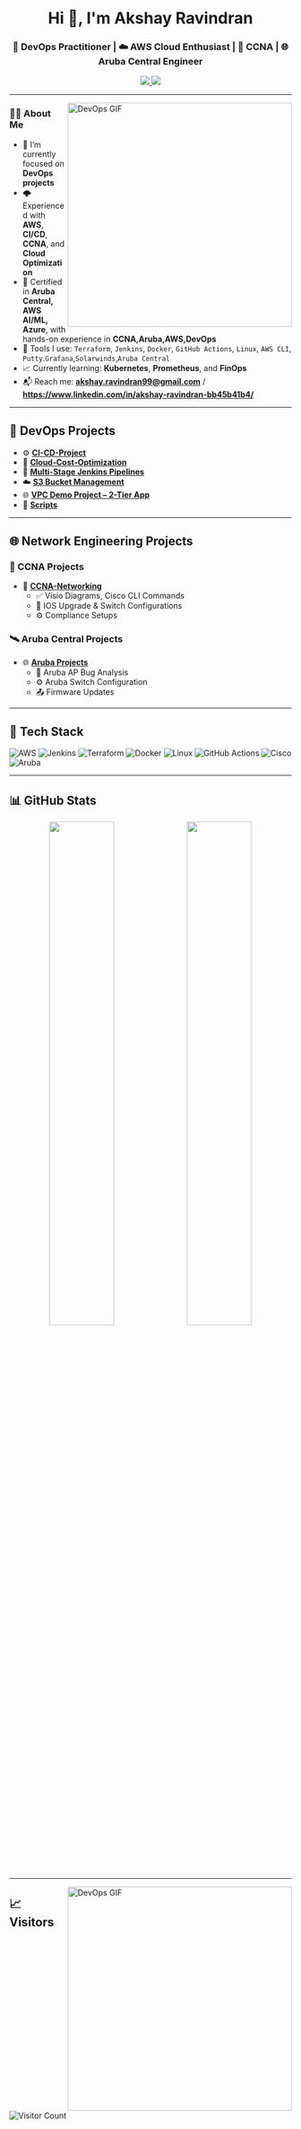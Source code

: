 <h1 align="center">Hi 👋, I'm Akshay Ravindran</h1>
<h3 align="center">🚀 DevOps Practitioner | ☁️ AWS Cloud Enthusiast | 🧠 CCNA | 🌐 Aruba Central Engineer</h3>

<p align="center">
  <a href="https://www.linkedin.com/in/akshay-ravindran-bb45b41b4/">
    <img src="https://img.shields.io/badge/-LinkedIn-blue?style=flat-square&logo=Linkedin&logoColor=white" />
  </a>
  <a href="mailto:akshay.ravindran99@gmail.com">
    <img src="https://img.shields.io/badge/-akshay@example.com-c14438?style=flat-square&logo=Gmail&logoColor=white" />
  </a>
</p>

---

<img align="right" alt="DevOps GIF" width="400" src="https://media3.giphy.com/media/v1.Y2lkPTc5MGI3NjExMnM1bGE1bzRpbHFrb25udnQzbzJ5NTNzN2ZtN3h4aGFpeGNraDZ0ZiZlcD12MV9pbnRlcm5hbF9naWZfYnlfaWQmY3Q9Zw/dWesBcTLavkZuG35MI/giphy.gif">

### 👨‍💻 About Me

- 🔭 I’m currently focused on **DevOps projects**
- 🌩️ Experienced with **AWS**, **CI/CD**, **CCNA**, and **Cloud Optimization**
- 🧠 Certified in **Aruba Central, AWS AI/ML, Azure**, with hands-on experience in **CCNA,Aruba,AWS,DevOps**
- 🧰 Tools I use: `Terraform`, `Jenkins`, `Docker`, `GitHub Actions`, `Linux`, `AWS CLI`, `Putty`.`Grafana`,`Solarwinds`,`Aruba Central`
- 📈 Currently learning: **Kubernetes**, **Prometheus**, and **FinOps**
- 📬 Reach me: **akshay.ravindran99@gmail.com** / **https://www.linkedin.com/in/akshay-ravindran-bb45b41b4/**

---

## 🚀 DevOps Projects

- ⚙️ **[CI-CD-Project](https://github.com/akshay-ravindran-cloud/CI-CD-Project)**  
- 💸 **[Cloud-Cost-Optimization](https://github.com/akshay-ravindran-cloud/Cloud-Cost-Optimization)**  
- 🧪 **[Multi-Stage Jenkins Pipelines](https://github.com/akshay-ravindran-cloud/multi-stage-multi-agent)**  
- ☁️ **[S3 Bucket Management](https://github.com/akshay-ravindran-cloud/S3-Bucket)**  
- 🌐 **[VPC Demo Project – 2-Tier App](https://github.com/akshay-ravindran-cloud/VPC-Demo-Project)**  
- 🔧 **[Scripts](https://github.com/akshay-ravindran-cloud/scripts)**

---

## 🌐 Network Engineering Projects

### 🔌 CCNA Projects

- 📡 **[CCNA-Networking](https://github.com/akshay-ravindran-cloud/CCNA-Networking)**
  - ✅ Visio Diagrams, Cisco CLI Commands
  - 🔧 IOS Upgrade & Switch Configurations
  - ⚙️ Compliance Setups

### 🛰️ Aruba Central Projects

- 🌐 **[Aruba Projects](https://github.com/akshay-ravindran-cloud/Aruba-Central)**
  - 🐛 Aruba AP Bug Analysis
  - ⚙️ Aruba Switch Configuration
  - 📤 Firmware Updates

---

## 🧰 Tech Stack

![AWS](https://img.shields.io/badge/AWS-232F3E?style=for-the-badge&logo=amazonaws&logoColor=white)
![Jenkins](https://img.shields.io/badge/Jenkins-D24939?style=for-the-badge&logo=jenkins&logoColor=white)
![Terraform](https://img.shields.io/badge/Terraform-7B42BC?style=for-the-badge&logo=terraform&logoColor=white)
![Docker](https://img.shields.io/badge/Docker-0db7ed?style=for-the-badge&logo=docker&logoColor=white)
![Linux](https://img.shields.io/badge/Linux-FCC624?style=for-the-badge&logo=linux&logoColor=black)
![GitHub Actions](https://img.shields.io/badge/GitHub%20Actions-2088FF?style=for-the-badge&logo=github-actions&logoColor=white)
![Cisco](https://img.shields.io/badge/Cisco-1BA0D7?style=for-the-badge&logo=cisco&logoColor=white)
![Aruba](https://img.shields.io/badge/Aruba-orange?style=for-the-badge&logo=hewlett-packard&logoColor=white)

---

## 📊 GitHub Stats

<p align="center">
  <img width="48%" src="https://github-readme-stats.vercel.app/api?username=akshay-ravindran-cloud&show_icons=true&theme=tokyonight" />
  <img width="48%" src="https://github-readme-stats.vercel.app/api/top-langs/?username=akshay-ravindran-cloud&layout=compact&theme=tokyonight" />
</p>

---
<img align="right" alt="DevOps GIF" width="400" src="https://media4.giphy.com/media/v1.Y2lkPTc5MGI3NjExcnV0OWxrMHM3aWJqdnNpNHNxcmNzaHJsYng4enJrMXByb3Y0YnlvdiZlcD12MV9pbnRlcm5hbF9naWZfYnlfaWQmY3Q9Zw/3oEdva9BUHPIs2SkGk/giphy.gif">

## 📈 Visitors

![Visitor Count](https://komarev.com/ghpvc/?username=akshay-ravindran-cloud&color=blue)
